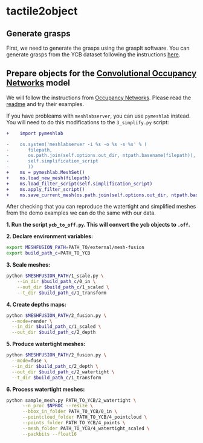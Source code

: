 # tactile2object


## Generate grasps
First, we need to generate the grasps using the graspIt software. You can generate grasps from the YCB dataset following the instructions [here](https://github.com/lucas-ventura/mano_grasp#generate-grasps-from-ybc-dataset).

## Prepare objects for the [Convolutional Occupancy Networks](https://github.com/autonomousvision/convolutional_occupancy_networks) model
We will follow the instructions from [Occupancy Networks](https://github.com/autonomousvision/occupancy_networks). Please read the [readme](https://github.com/autonomousvision/occupancy_networks/tree/master/external/mesh-fusion) and try their examples. 

If you have probleams with `meshlabserver`, you can use `pymeshlab` instead. You will need to do this modifications to the `3_simplify.py` script:
```diff
+    import pymeshlab
```
```diff
-    os.system('meshlabserver -i %s -o %s -s %s' % (
-       filepath,
-       os.path.join(self.options.out_dir, ntpath.basename(filepath)),
-       self.simplification_script
-       ))
+    ms = pymeshlab.MeshSet()
+    ms.load_new_mesh(filepath)
+    ms.load_filter_script(self.simplification_script)
+    ms.apply_filter_script()
+    ms.save_current_mesh(os.path.join(self.options.out_dir, ntpath.basename(filepath)))
```

After checking that you can reproduce the watertight and simplified meshes from the demo examples we can do the same with our data.


**1. Run the script `ycb_to_off.py`. This will convert the ycb objects to `.off`.**

**2. Declare environment variables:**
```bash
export MESHFUSION_PATH=PATH_TO/external/mesh-fusion
export build_path_c=PATH_TO_YCB
```

**3. Scale meshes:**
```bash
python $MESHFUSION_PATH/1_scale.py \
    --in_dir $build_path_c/0_in \
    --out_dir $build_path_c/1_scaled \
    --t_dir $build_path_c/1_transform
```

**4. Create depths maps:**
```bash
python $MESHFUSION_PATH/2_fusion.py \
  --mode=render \
  --in_dir $build_path_c/1_scaled \
  --out_dir $build_path_c/2_depth
```

**5. Produce watertight meshes:**
```bash
python $MESHFUSION_PATH/2_fusion.py \
  --mode=fuse \
  --in_dir $build_path_c/2_depth \
  --out_dir $build_path_c/2_watertight \
  --t_dir $build_path_c/1_transform
```

**6. Process watertight meshes:**
```bash
python sample_mesh.py PATH_TO_YCB/2_watertight \
      --n_proc $NPROC --resize \
      --bbox_in_folder PATH_TO_YCB/0_in \
      --pointcloud_folder PATH_TO_YCB/4_pointcloud \
      --points_folder PATH_TO_YCB/4_points \
      --mesh_folder PATH_TO_YCB/4_watertight_scaled \
      --packbits --float16
```
